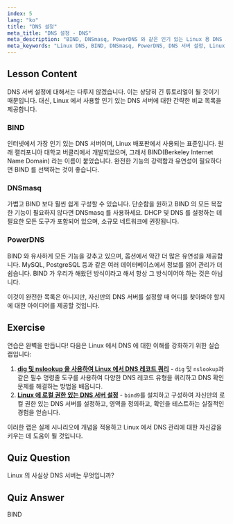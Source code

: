 ```yaml
---
index: 5
lang: "ko"
title: "DNS 설정"
meta_title: "DNS 설정 - DNS"
meta_description: "BIND, DNSmasq, PowerDNS 와 같은 인기 있는 Linux 용 DNS 서버에 대해 알아보세요. 이 초보자 친화적인 가이드를 통해 네트워크 설정에 가장 적합한 DNS 서버를 찾아보세요."
meta_keywords: "Linux DNS, BIND, DNSmasq, PowerDNS, DNS 서버 설정, Linux 네트워킹, DNS 튜토리얼, 초보자"
---
```


## Lesson Content

DNS 서버 설정에 대해서는 다루지 않겠습니다. 이는 상당히 긴 튜토리얼이 될 것이기 때문입니다. 대신, Linux 에서 사용할 인기 있는 DNS 서버에 대한 간략한 비교 목록을 제공합니다.

### BIND

인터넷에서 가장 인기 있는 DNS 서버이며, Linux 배포판에서 사용되는 표준입니다. 원래 캘리포니아 대학교 버클리에서 개발되었으며, 그래서 BIND(Berkeley Internet Name Domain) 라는 이름이 붙었습니다. 완전한 기능의 강력함과 유연성이 필요하다면 BIND 를 선택하는 것이 좋습니다.

### DNSmasq

가볍고 BIND 보다 훨씬 쉽게 구성할 수 있습니다. 단순함을 원하고 BIND 의 모든 복잡한 기능이 필요하지 않다면 DNSmasq 를 사용하세요. DHCP 및 DNS 를 설정하는 데 필요한 모든 도구가 포함되어 있으며, 소규모 네트워크에 권장됩니다.

### PowerDNS

BIND 와 유사하게 모든 기능을 갖추고 있으며, 옵션에서 약간 더 많은 유연성을 제공합니다. MySQL, PostgreSQL 등과 같은 여러 데이터베이스에서 정보를 읽어 관리가 더 쉽습니다. BIND 가 우리가 해왔던 방식이라고 해서 항상 그 방식이어야 하는 것은 아닙니다.

이것이 완전한 목록은 아니지만, 자신만의 DNS 서버를 설정할 때 어디를 찾아봐야 할지에 대한 아이디어를 제공할 것입니다.

## Exercise

연습은 완벽을 만듭니다! 다음은 Linux 에서 DNS 에 대한 이해를 강화하기 위한 실습 랩입니다:

1. **[dig 및 nslookup 을 사용하여 Linux 에서 DNS 레코드 쿼리](https://labex.io/ko/labs/linux-query-dns-records-in-linux-with-dig-and-nslookup)** - `dig` 및 `nslookup`과 같은 필수 명령줄 도구를 사용하여 다양한 DNS 레코드 유형을 쿼리하고 DNS 확인 문제를 해결하는 방법을 배웁니다.
2. **[Linux 에 로컬 권한 있는 DNS 서버 설정](https://labex.io/ko/labs/linux-set-up-a-local-authoritative-dns-server-on-linux)** - `bind9`를 설치하고 구성하여 자신만의 로컬 권한 있는 DNS 서버를 설정하고, 영역을 정의하고, 확인을 테스트하는 실질적인 경험을 얻습니다.

이러한 랩은 실제 시나리오에 개념을 적용하고 Linux 에서 DNS 관리에 대한 자신감을 키우는 데 도움이 될 것입니다.

## Quiz Question

Linux 의 사실상 DNS 서버는 무엇입니까?

## Quiz Answer

BIND
